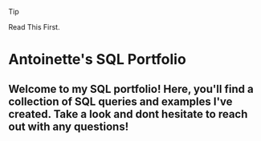 > [!TIP]
> Read This First.

# Antoinette's SQL Portfolio

## Welcome to my SQL portfolio! Here, you'll find a collection of SQL queries and examples I've created. Take a look and dont hesitate to reach out with any questions!
